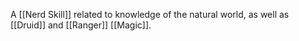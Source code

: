 A [[Nerd Skill]] related to knowledge of the natural world, as well as [[Druid]] and [[Ranger]] [[Magic]]. 
